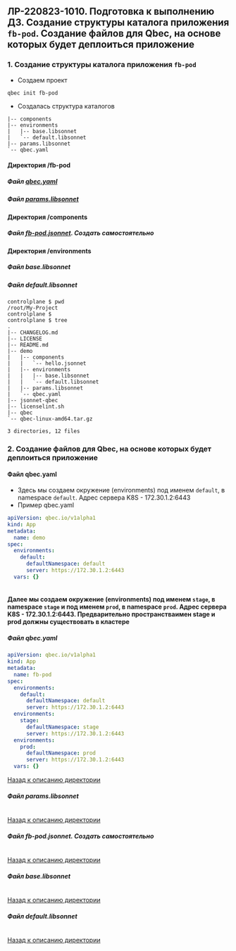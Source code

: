 ## ЛР-220823-1010. Подготовка к выполнению ДЗ. Создание структуры каталога приложения `fb-pod`. Создание файлов для Qbec, на основе которых будет деплоиться приложение

### 1. Создание структуры каталога приложения `fb-pod`
* Создаем проект
```
qbec init fb-pod
```
* Создалась структура каталогов
```
|-- components
|-- environments
|   |-- base.libsonnet
|   `-- default.libsonnet
|-- params.libsonnet
`-- qbec.yaml
```

#### Директория /fb-pod
##### Файл [qbec.yaml](https://github.com/zakharovnpa/04--devkub-homeworks-/blob/main/13-kubernetes-config-05-qbec/Labs/labs-220823-1010-create-directory-for-qbec-and-create-file-apps-for-deploy.md#%D1%84%D0%B0%D0%B9%D0%BB-qbecyaml-1)
##### Файл [params.libsonnet](https://github.com/zakharovnpa/04--devkub-homeworks-/blob/main/13-kubernetes-config-05-qbec/Labs/labs-220823-1010-create-directory-for-qbec-and-create-file-apps-for-deploy.md#%D1%84%D0%B0%D0%B9%D0%BB-paramslibsonnet-1)

#### Директория /components
##### Файл [fb-pod.jsonnet](https://github.com/zakharovnpa/04--devkub-homeworks-/blob/main/13-kubernetes-config-05-qbec/Labs/labs-220823-1010-create-directory-for-qbec-and-create-file-apps-for-deploy.md#%D1%84%D0%B0%D0%B9%D0%BB-fb-podjsonnet-%D1%81%D0%BE%D0%B7%D0%B4%D0%B0%D1%82%D1%8C-%D1%81%D0%B0%D0%BC%D0%BE%D1%81%D1%82%D0%BE%D1%8F%D1%82%D0%B5%D0%BB%D1%8C%D0%BD%D0%BE-1). Создать самостоятельно

#### Директория /environments
##### Файл base.libsonnet
##### Файл default.libsonnet




```
controlplane $ pwd
/root/My-Project
controlplane $ 
controlplane $ tree
.
|-- CHANGELOG.md
|-- LICENSE
|-- README.md
|-- demo
|   |-- components
|   |   `-- hello.jsonnet
|   |-- environments
|   |   |-- base.libsonnet
|   |   `-- default.libsonnet
|   |-- params.libsonnet
|   `-- qbec.yaml
|-- jsonnet-qbec
|-- licenselint.sh
|-- qbec
`-- qbec-linux-amd64.tar.gz

3 directories, 12 files
```


### 2. Создание файлов для Qbec, на основе которых будет деплоиться приложение

#### Файл qbec.yaml
* Здесь мы создаем окружение (environments) под именем `default`, в namespace `default`. Адрес сервера K8S - 172.30.1.2:6443
* Пример qbec.yaml
```yml
apiVersion: qbec.io/v1alpha1
kind: App
metadata:
  name: demo
spec:
  environments:
    default:
      defaultNamespace: default
      server: https://172.30.1.2:6443
  vars: {}
 
```
#### Далее мы создаем окружение (environments) под именем `stage`, в namespace `stage` и под именем `prod`, в namespace `prod`. Адрес сервера K8S - 172.30.1.2:6443. Предварительно пространстваимен stage и prod должны существовать в кластере
##### Файл qbec.yaml
```yml
apiVersion: qbec.io/v1alpha1
kind: App
metadata:
  name: fb-pod
spec:
  environments:
    default:
      defaultNamespace: default
      server: https://172.30.1.2:6443
  environments:
    stage:
      defaultNamespace: stage
      server: https://172.30.1.2:6443
  environments:
    prod:
      defaultNamespace: prod
      server: https://172.30.1.2:6443
  vars: {}
```
[Назад к описанию директории](https://github.com/zakharovnpa/04--devkub-homeworks-/blob/main/13-kubernetes-config-05-qbec/Labs/labs-220823-1010-create-directory-for-qbec-and-create-file-apps-for-deploy.md#%D0%B4%D0%B8%D1%80%D0%B5%D0%BA%D1%82%D0%BE%D1%80%D0%B8%D1%8F-fb-pod)

##### Файл params.libsonnet

```

```
[Назад к описанию директории](https://github.com/zakharovnpa/04--devkub-homeworks-/blob/main/13-kubernetes-config-05-qbec/Labs/labs-220823-1010-create-directory-for-qbec-and-create-file-apps-for-deploy.md#%D0%B4%D0%B8%D1%80%D0%B5%D0%BA%D1%82%D0%BE%D1%80%D0%B8%D1%8F-fb-pod)


##### Файл fb-pod.jsonnet. Создать самостоятельно

```

```
[Назад к описанию директории](https://github.com/zakharovnpa/04--devkub-homeworks-/blob/main/13-kubernetes-config-05-qbec/Labs/labs-220823-1010-create-directory-for-qbec-and-create-file-apps-for-deploy.md#%D0%B4%D0%B8%D1%80%D0%B5%D0%BA%D1%82%D0%BE%D1%80%D0%B8%D1%8F-fb-pod)


##### Файл base.libsonnet

```

```
[Назад к описанию директории](https://github.com/zakharovnpa/04--devkub-homeworks-/blob/main/13-kubernetes-config-05-qbec/Labs/labs-220823-1010-create-directory-for-qbec-and-create-file-apps-for-deploy.md#%D0%B4%D0%B8%D1%80%D0%B5%D0%BA%D1%82%D0%BE%D1%80%D0%B8%D1%8F-fb-pod)


##### Файл default.libsonnet

```

```
[Назад к описанию директории](https://github.com/zakharovnpa/04--devkub-homeworks-/blob/main/13-kubernetes-config-05-qbec/Labs/labs-220823-1010-create-directory-for-qbec-and-create-file-apps-for-deploy.md#%D0%B4%D0%B8%D1%80%D0%B5%D0%BA%D1%82%D0%BE%D1%80%D0%B8%D1%8F-fb-pod)

